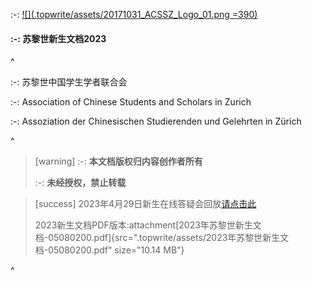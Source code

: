 :-: [![](.topwrite/assets/20171031_ACSSZ_Logo_01.png =390)](https://acssz.org/about/intro/)


#### :-: **苏黎世新生文档2023**


^


:-: 苏黎世中国学生学者联合会


:-: Association of Chinese Students and Scholars in Zurich


:-: Assoziation der Chinesischen Studierenden und Gelehrten in Zürich


^


> [warning] :-: **本文档版权归内容创作者所有**
>
> :-: **未经授权，禁止转载**


> [success] 2023年4月29日新生在线答疑会回放[请点击此](https://www.bilibili.com/video/BV18m4y1176R/?share_source=copy_web\&vd_source=802461966f51c0cf1ab48c9114efb719)
>
> 2023新生文档PDF版本:attachment[2023年苏黎世新生文档-05080200.pdf]{src=".topwrite/assets/2023年苏黎世新生文档-05080200.pdf" size="10.14 MB"}


^


